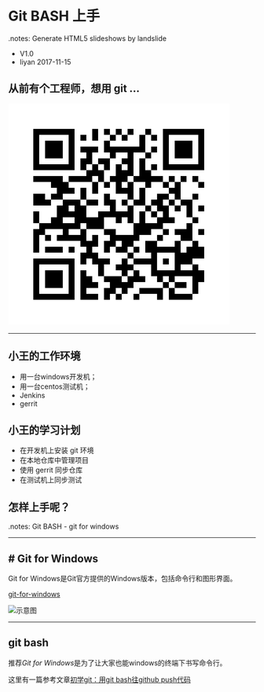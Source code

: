 # Git BASH 上手
.notes: Generate HTML5 slideshows by landslide

 * V1.0
 * liyan 2017-11-15

## 从前有个工程师，想用 git …

<!-- .qr: 450|http://172.16.100.90:10000/slide/gerrit/ -->
![QR Code](images/qr-code.png)

---

## 小王的工作环境

* 用一台windows开发机；
* 用一台centos测试机；
* Jenkins
* gerrit

## 小王的学习计划

* 在开发机上安装 git 环境
* 在本地仓库中管理项目
* 使用 gerrit 同步仓库
* 在测试机上同步测试

## 怎样上手呢？

.notes: Git BASH - git for windows

---

## # Git for Windows

Git for Windows是Git官方提供的Windows版本，包括命令行和图形界面。

[git-for-windows](https://git-for-windows.github.io/)

![示意图](https://git-for-windows.github.io/img/gw1web_thumb.png)

---

## git bash
推荐*Git for Windows*是为了让大家也能windows的终端下书写命令行。

这里有一篇参考文章[初学git：用git bash往github push代码](http://www.cnblogs.com/zichi/p/4703999.html)

